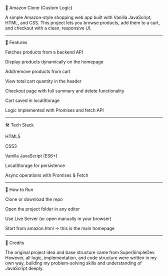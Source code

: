 🛒 Amazon Clone (Custom Logic)

A simple Amazon-style shopping web app built with Vanilla JavaScript, HTML, and CSS.
This project lets you browse products, add them to a cart, and checkout with a clean, responsive UI.

---

🚀 Features

Fetches products from a backend API

Display products dynamically on the homepage

Add/remove products from cart

View total cart quantity in the header

Checkout page with full summary and delete functionality

Cart saved in localStorage 

Logic implemented with Promises and fetch API 

---

🛠️ Tech Stack

HTML5

CSS3

Vanilla JavaScript (ES6+)

LocalStorage for persistence

Async operations with Promises & Fetch

---

📂 How to Run

Clone or download the repo

Open the project folder in any editor

Use Live Server (or open manually in your browser)

Start from amazon.html → this is the main homepage

---

🙏 Credits

The original project idea and base structure came from SuperSimpleDev.
However, all logic, implementation, and code structure were written in my own way, building my problem-solving skills and understanding of JavaScript deeply.
